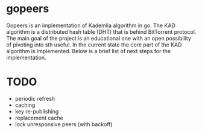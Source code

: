 # gopeers
Gopeers is an implementation of Kademlia algorithm in go. The KAD algorithm is a distributed hash
table (DHT) that is behind BitTorrent protocol. The main goal of the project is an educational one
with an open possibility of pivoting into sth useful. In the current state the core part of the
KAD algorithm is implemented. Below is a brief list of next steps for the implementation.

# TODO
- periodic refresh
- caching
- key re-publishing
- replacement cache
- lock unresponsive peers (with backoff)
